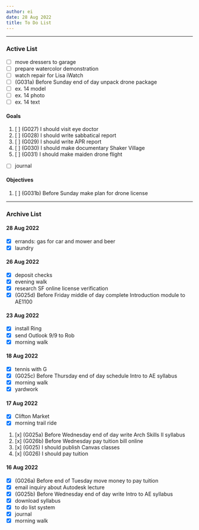 ```yaml
---
author: ei
date: 28 Aug 2022
title: To Do List
---
```


---

### Active List

- [ ] move dressers to garage
- [ ] prepare watercolor demonstration
- [ ] watch repair for Lisa iWatch
- [ ] (G031a) Before Sunday end of day unpack drone package
- [ ] ex. 14 model
- [ ] ex. 14 photo
- [ ] ex. 14 text 

#### Goals

1. [ ] (G027) I should visit eye doctor
1. [ ] (G028) I should write sabbatical report
1. [ ] (G029) I should write APR report
1. [ ] (G030) I should make documentary Shaker Village
1. [ ] (G031) I should make maiden drone flight
- [ ] journal

#### Objectives

1. [ ] (G031b) Before Sunday make plan for drone license

---

### Archive List

#### 28 Aug 2022
- [x] errands: gas for car and mower and beer
- [x] laundry

#### 26 Aug 2022

- [x] deposit checks
- [x] evening walk
- [x] research SF online license verification
- [x] (G025d) Before Friday middle of day complete Introduction module to AE1100

#### 23 Aug 2022

- [x] install Ring
- [x] send Outlook 9/9 to Rob
- [x] morning walk

#### 18 Aug 2022

- [x] tennis with G
- [x] (G025c) Before Thursday end of day schedule Intro to AE syllabus
- [x] morning walk
- [x] yardwork

#### 17 Aug 2022

- [x] Clifton Market
- [x] morning trail ride
1. [x] (G025a) Before Wednesday end of day write Arch Skills II syllabus
1. [x] (G026b) Before Wednesday pay tuition bill online
1. [x] (G025) I should publish Canvas classes
1. [x] (G026) I should pay tuition

#### 16 Aug 2022
- [x] (G026a) Before end of Tuesday move money to pay tuition
- [x] email inquiry about Autodesk lecture
- [x] (G025b) Before Wednesday end of day write Intro to AE syllabus
- [x] download syllabus
- [x] to do list system
- [x] journal
- [x] morning walk
